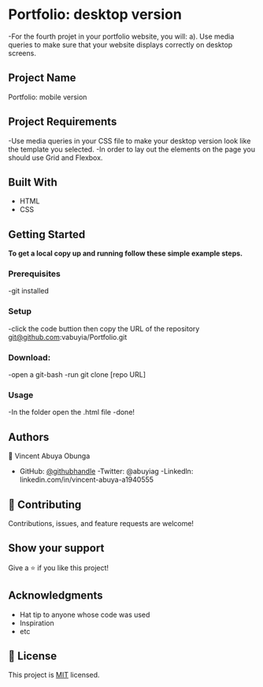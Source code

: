 # Portfolio: desktop version

-For the fourth projet in your portfolio website, you will:
a). Use media queries to make sure that your website displays correctly on desktop screens.

## Project Name

Portfolio: mobile version

## Project Requirements

-Use media queries in your CSS file to make your desktop version look like the template you selected.
-In order to lay out the elements on the page you should use Grid and Flexbox.

## Built With

- HTML
- CSS

## Getting Started

**To get a local copy up and running follow these simple example steps.**

### Prerequisites

-git installed

### Setup

-click the code buttion then copy the URL of the repository git@github.com:vabuyia/Portfolio.git

### Download:

-open a git-bash
-run git clone [repo URL]

### Usage

-In the folder open the .html file
-done!

## Authors

👤 Vincent Abuya Obunga

- GitHub: [@githubhandle](https://github.com/vabuyia)
  -Twitter: @abuyiag
  -Linkedln: linkedin.com/in/vincent-abuya-a1940555

## 🤝 Contributing

Contributions, issues, and feature requests are welcome!

## Show your support

Give a ⭐️ if you like this project!

## Acknowledgments

- Hat tip to anyone whose code was used
- Inspiration
- etc

## 📝 License

This project is [MIT](./MIT.md) licensed.
